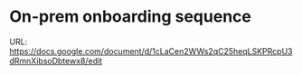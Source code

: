 # On-prem onboarding sequence

URL: https://docs.google.com/document/d/1cLaCen2WWs2qC25heqLSKPRcpU3dRmnXibsoDbtewx8/edit
